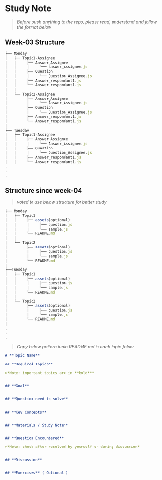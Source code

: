 # Study Note

>*Before push anything to the repo, please read, understand and follow the format below*

## Week-03 Structure

```javascript
├── Monday
|   ├── Topic1-Assignee
|   |     ├── Answer_Assignee
|   |     |     └── Answer_Assignee.js
|   |     ├── Question
|   |     |     └── Question_Assignee.js
|   |     ├── Answer_respondant1.js
|   |     └── Answer_respondant1.js
|   |
|   └── Topic2-Assignee
|         ├── Answer_Assignee
|         |     └── Answer_Assignee.js
|         ├── Question
|         |     └── Question_Assignee.js
|         ├── Answer_respondant1.js
|         └── Answer_respondant1.js
|
├── Tuesday
|   ├── Topic1-Assignee
|   |     ├── Answer_Assignee
|   |     |     └── Answer_Assignee.js
|   |     ├── Question
|   |     |     └── Question_Assignee.js
|   |     ├── Answer_respondant1.js
|   |     └── Answer_respondant1.js
.
.
.
```

## **Structure since week-04**

> *voted to use below structure for better study*

```javascript
├── Monday
|   ├── Topic1
|   |     ├── assets(optional)
|   |     |     ├── question.js
|   |     |     └── sample.js
|   |     └── README.md
|   |
|   └── Topic2
|         ├── assets(optional)
|         |     ├── question.js
|         |     └── sample.js
|         └── README.md
|
├──Tuesday
|   ├── Topic1
|   |     ├── assets(optional)
|   |     |     ├── question.js
|   |     |     └── sample.js
|   |     └── README.md
|   |
|   └── Topic2
|         ├── assets(optional)
|         |     ├── question.js
|         |     └── sample.js
|         └── README.md
|
.
.
.
```

> *Copy below pattern iunto README.md in each topic folder*

```markdown
# **Topic Name**

## **Required Topics**

>*Note: important topics are in **bold***


## **Goal**


## **Question need to solve**


## **Key Concepts**


## **Materials / Study Note**


## **Question Encountered**

>*Note: check after resolved by yourself or during discussion*


## **Discussion**


## **Exercises** ( Optional )


```
